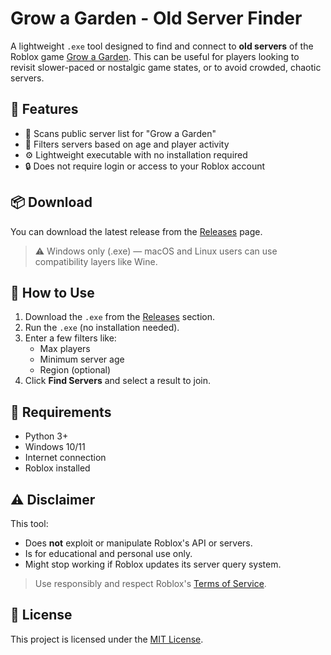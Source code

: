 # Grow a Garden - Old Server Finder

A lightweight `.exe` tool designed to find and connect to **old servers** of the Roblox game [Grow a Garden](https://www.roblox.com/games/126884695634066/Grow-a-Garden). This can be useful for players looking to revisit slower-paced or nostalgic game states, or to avoid crowded, chaotic servers.

## 🧩 Features

- 🔎 Scans public server list for "Grow a Garden"
- 📅 Filters servers based on age and player activity
- ⚙️ Lightweight executable with no installation required
- 🔒 Does not require login or access to your Roblox account

## 📦 Download

You can download the latest release from the [Releases](https://github.com/yuehan-bit/old-server-finder/releases) page.

> ⚠️ Windows only (.exe) — macOS and Linux users can use compatibility layers like Wine.

## 🚀 How to Use

1. Download the `.exe` from the [Releases](https://github.com/yuehan-bit/old-server-finder/releases) section.
2. Run the `.exe` (no installation needed).
3. Enter a few filters like:
   - Max players
   - Minimum server age
   - Region (optional)
4. Click **Find Servers** and select a result to join.

## 🔧 Requirements

- Python 3+
- Windows 10/11
- Internet connection
- Roblox installed

## ⚠️ Disclaimer

This tool:
- Does **not** exploit or manipulate Roblox's API or servers.
- Is for educational and personal use only.
- Might stop working if Roblox updates its server query system.

> Use responsibly and respect Roblox's [Terms of Service](https://en.help.roblox.com/hc/en-us/articles/203313410-Roblox-Terms-of-Use).

## 📄 License

This project is licensed under the [MIT License](LICENSE).
